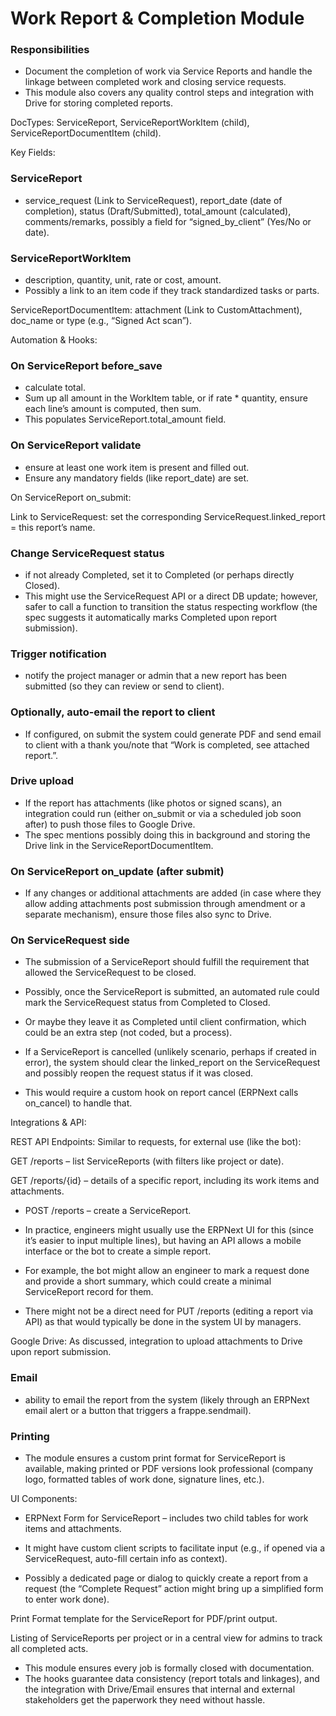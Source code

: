 # Work Report & Completion Module

### Responsibilities

- Document the completion of work via Service Reports and handle the linkage between completed work and closing service requests.
- This module also covers any quality control steps and integration with Drive for storing completed reports.

DocTypes: ServiceReport, ServiceReportWorkItem (child), ServiceReportDocumentItem (child).

Key Fields:

### ServiceReport

- service_request (Link to ServiceRequest), report_date (date of completion), status (Draft/Submitted), total_amount (calculated), comments/remarks, possibly a field for “signed_by_client” (Yes/No or date).

### ServiceReportWorkItem

- description, quantity, unit, rate or cost, amount.
- Possibly a link to an item code if they track standardized tasks or parts.

ServiceReportDocumentItem: attachment (Link to CustomAttachment), doc_name or type (e.g., “Signed Act scan”).

Automation & Hooks:

### On ServiceReport before_save

- calculate total.
- Sum up all amount in the WorkItem table, or if rate * quantity, ensure each line’s amount is computed, then sum.
- This populates ServiceReport.total_amount field.

### On ServiceReport validate

- ensure at least one work item is present and filled out.
- Ensure any mandatory fields (like report_date) are set.

On ServiceReport on_submit:

Link to ServiceRequest: set the corresponding ServiceRequest.linked_report = this report’s name.

### Change ServiceRequest status

- if not already Completed, set it to Completed (or perhaps directly Closed).
- This might use the ServiceRequest API or a direct DB update; however, safer to call a function to transition the status respecting workflow (the spec suggests it automatically marks Completed upon report submission).

### Trigger notification

- notify the project manager or admin that a new report has been submitted (so they can review or send to client).

### Optionally, auto-email the report to client

- If configured, on submit the system could generate PDF and send email to client with a thank you/note that “Work is completed, see attached report.”.

### Drive upload

- If the report has attachments (like photos or signed scans), an integration could run (either on_submit or via a scheduled job soon after) to push those files to Google Drive.
- The spec mentions possibly doing this in background and storing the Drive link in the ServiceReportDocumentItem.

### On ServiceReport on_update (after submit)

- If any changes or additional attachments are added (in case where they allow adding attachments post submission through amendment or a separate mechanism), ensure those files also sync to Drive.

### On ServiceRequest side

- The submission of a ServiceReport should fulfill the requirement that allowed the ServiceRequest to be closed.
- Possibly, once the ServiceReport is submitted, an automated rule could mark the ServiceRequest status from Completed to Closed.
- Or maybe they leave it as Completed until client confirmation, which could be an extra step (not coded, but a process).

- If a ServiceReport is cancelled (unlikely scenario, perhaps if created in error), the system should clear the linked_report on the ServiceRequest and possibly reopen the request status if it was closed.
- This would require a custom hook on report cancel (ERPNext calls on_cancel) to handle that.

Integrations & API:

REST API Endpoints: Similar to requests, for external use (like the bot):

GET /reports – list ServiceReports (with filters like project or date).

GET /reports/{id} – details of a specific report, including its work items and attachments.

- POST /reports – create a ServiceReport.
- In practice, engineers might usually use the ERPNext UI for this (since it’s easier to input multiple lines), but having an API allows a mobile interface or the bot to create a simple report.
- For example, the bot might allow an engineer to mark a request done and provide a short summary, which could create a minimal ServiceReport record for them.

- There might not be a direct need for PUT /reports (editing a report via API) as that would typically be done in the system UI by managers.

Google Drive: As discussed, integration to upload attachments to Drive upon report submission.

### Email

- ability to email the report from the system (likely through an ERPNext email alert or a button that triggers a frappe.sendmail).

### Printing

- The module ensures a custom print format for ServiceReport is available, making printed or PDF versions look professional (company logo, formatted tables of work done, signature lines, etc.).

UI Components:

- ERPNext Form for ServiceReport – includes two child tables for work items and attachments.
- It might have custom client scripts to facilitate input (e.g., if opened via a ServiceRequest, auto-fill certain info as context).

- Possibly a dedicated page or dialog to quickly create a report from a request (the “Complete Request” action might bring up a simplified form to enter work done).

Print Format template for the ServiceReport for PDF/print output.

Listing of ServiceReports per project or in a central view for admins to track all completed acts.

- This module ensures every job is formally closed with documentation.
- The hooks guarantee data consistency (report totals and linkages), and the integration with Drive/Email ensures that internal and external stakeholders get the paperwork they need without hassle.
